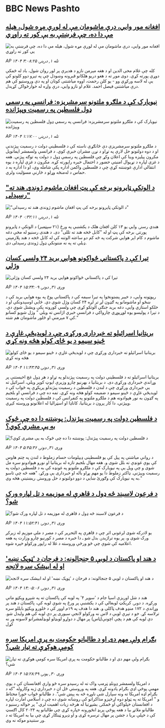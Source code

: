 # BBC News Pashto## [افغانه مور وايي، درې ماشومان مې له لوږې مړه شول، هیله مې دا ده، چې فرښتې به یې کور ته راوړي](https://www.bbc.com/pashto/articles/ce3yk170k07o?at_medium=RSS&at_campaign=rss?at_campaign=githubrss)![افغانه مور وايي، درې ماشومان مې له لوږې مړه شول، هیله مې دا ده، چې فرښتې به یې کور ته راوړي](https://ichef.bbci.co.uk/ace/ws/240/cpsprodpb/8780/live/08a44b90-979d-11f0-af62-91486a511a31.jpg)_AP ۱۴۰۴ تله ۱, درېنۍ ۳:۰۸:۲۵_کله چې غلام محی الدین او د هغه مېرمن نازو د هدیرې پر لور روان شول، باد له ځمکې دوړې پورته کړې. دوی موږ ته د هغو دریو هلکانو قبرونه وښودل چې په تېرو دوو کلونو کې یې له لاسه ورکړي وو - یو کلن رحمت، اووه میاشتنی کوتان او په دې وروستیو کې هم درې میاشتنی فیصل احمد. غلام او نازو وايي، درې واړه له خوارځواکۍ کړېدل.## [نیویارک کې د ملګرو ملتونو سرمشریزه: فرانسې په رسمي ډول فلسطين په رسميت وپېژانده](https://www.bbc.com/pashto/articles/ced56g5zz23o?at_medium=RSS&at_campaign=rss?at_campaign=githubrss)![نیویارک کې د ملګرو ملتونو سرمشریزه: فرانسې په رسمي ډول فلسطين په رسميت وپېژانده](https://ichef.bbci.co.uk/ace/ws/240/cpsprodpb/55e1/live/c8468530-97f2-11f0-af62-91486a511a31.jpg)_AP ۱۴۰۴ تله ۱, درېنۍ ۱:۱۷:۰۰_د ملګرو ملتونو سرمشریزې دې ځانګړې ناسته کې د فلسطیني دولت د رسمیت پېژندنې او د دوه دولتونو حل لارې په تړاو د نړۍ مشران خبرې کوي.
د فرانسې ولسمشر اېمانوېل مکرون پیلیزه وینا کې اعلان وکړ چې فلسطین په رسمي ډول د دولت په توګه پېژني. هغه د غزې لپاره د نړیوال امنیتي حضور د احتمال خبره راپورته کړه. مکرون د غزې لپاره د یوه انتقالي ادارې غوښتنه کړې چې د فلسطین واکمن اداره پکې شامله وي، او دا اداره به د حماس د له‌منځه وړلو د څارنې مسؤلیت ولري.## ["د الوتکې ټايرونو برخه کې پټ افغان ماشوم ژوندی هند ته رسېدلی"](https://www.bbc.com/pashto/articles/c059191vzjno?at_medium=RSS&at_campaign=rss?at_campaign=githubrss)!["د الوتکې ټايرونو برخه کې پټ افغان ماشوم ژوندی هند ته رسېدلی"](https://ichef.bbci.co.uk/ace/ws/240/cpsprodpb/eb4a/live/489a1230-9814-11f0-928c-71dbb8619e94.jpg)_AP ۱۴۰۴ تله ۱, درېنۍ ۰:۳۲:۱۱_هندي رسنۍ وايي يو ۱۳ کلن افغان هلک د يکشنبې په ورځ (۲۱ سپټمبر) د الوتکې د ټايرونو پورتنۍ برخه کې پټ او له "کابل څخه هند ته تللی" دی. د هندی رسنيو له مخې دغه ماشوم د کام اېر هوايي شرکت په څه کم دو ساعته الوتنه کې له کابل څخه د هند پلازمېنې ډيلې ته په نه مننونکي ډول ژوندی رسېدلی دی.## [تیرا کې د پاکستاني ځواکونو هوايي برید ۲۴ ولسي کسان وژلي](https://www.bbc.com/pashto/articles/cp8wyl43w76o?at_medium=RSS&at_campaign=rss?at_campaign=githubrss)![تیرا کې د پاکستاني ځواکونو هوايي برید ۲۴ ولسي کسان وژلي](https://ichef.bbci.co.uk/ace/ws/240/cpsprodpb/a906/live/6d1f0c10-97c8-11f0-858a-a904eacbef23.jpg)_AP ۱۴۰۴ وږی ۳۱, دونۍ ۱۵:۳۴:۰۹_رپوټونه وايي، د خیبر پښتونخوا په تیرا سیمه کې د پاکستاني پوځ په یوه هوایي برید کې د ښځو او ماشومانو په ګډون لږ تر لږه ۲۴ کسان وژل شوي دي. ځايي اوسېدونکي او د خلکو استازي وايي، دغه برید جنګي الوتکو کړی چې ولسي کورونه پکې ویشتل شوي دي.
د تېرا د پولیسو یوه لوړپوړي چارواکي د فرانسې خبري اژانس ته ویلي " وژل شویو کسانو کې ۷ مېرمنې او څلور ماشومان هم شته."## [ بریتانیا اسرائیلو ته خبرداری ورکړی چې د لوېدیځې غاړې د ځینو سیمو د یو ځای کولو هڅه ونه کړي](https://www.bbc.com/pashto/articles/c1dqqxgd1z3o?at_medium=RSS&at_campaign=rss?at_campaign=githubrss)![ بریتانیا اسرائیلو ته خبرداری ورکړی چې د لوېدیځې غاړې د ځینو سیمو د یو ځای کولو هڅه ونه کړي](https://ichef.bbci.co.uk/ace/ws/240/cpsprodpb/7446/live/dbf84630-97a3-11f0-af62-91486a511a31.jpg)_AP ۱۴۰۴ وږی ۳۱, دونۍ ۱۱:۴۳:۴۵_بریتانیا اسرائیلو ته د فلسطیني دولت په رسمیت پېژندلو په تړاو د هر ډول غچ اخیستنې پر وړاندې خبرداری ورکړی دی.
د بریتانیا د بهرنیو چارو وزیرې ایوټ کوپر ویلي، اسرائیل ته یې خبرداری ورکړی چې د لندن د فلسطین د رسمیت پېژندلو پرېکړې په ځواب کې د لوېدیځې غاړې د ځینو سیمو د ضمیمه کولو هڅه ونه کړي.
تمه ده چې د فرانسې او بلجیم په ګډون به نور هېوادونه هم د ملګرو ملتونو په کنفرانس کې د فلسطین دولت په رسمیت وپېژني، دا کار پرون د بریتانیا، کاناډا او اسټرالیا له اعلانونو وروسته کېږي.## [د فلسطین دولت په رسمیت پېژندل: پوښتنه دا ده چې څوک به یې مشري کوي؟](https://www.bbc.com/pashto/articles/ckgzk21emxzo?at_medium=RSS&at_campaign=rss?at_campaign=githubrss)![د فلسطین دولت په رسمیت پېژندل: پوښتنه دا ده چې څوک به یې مشري کوي؟](https://ichef.bbci.co.uk/ace/ws/240/cpsprodpb/f742/live/3fc93320-9553-11f0-9cf6-cbf3e73ce2b9.png)_AP ۱۴۰۴ وږی ۳۱, دونۍ ۵:۴۵:۳۶_د روانې مياشتې په پيل کې يو فلسطينی ډېپلومات حسام زملوط د لندن په چتم هاوس کې یوې غونډې ته بلل شوی و. هغه مهال بلجيم تازه له بريتانيا او نورو هېوادونو سره مل شوی و چې ویل یې په نيويارک کې د ملګرو ملتونو په غونډه کې به د فلسطين دولت په رسميت وپېژني. 
ډاکتر زملوط دا یو مهم پړاو باله او خبرداری یې ورکړ، "هغه څه چې تاسو به په نيويارک کې وګورئ ښايي د دوو دولتونو د حل وروستۍ ريښتينې هڅه وي."## [د فرعون لاسبند څه ډ‌ول د قاهرې له موزیمه د تل لپاره ورک شو؟](https://www.bbc.com/pashto/articles/c1ed37w8l0go?at_medium=RSS&at_campaign=rss?at_campaign=githubrss)![د فرعون لاسبند څه ډ‌ول د قاهرې له موزیمه د تل لپاره ورک شو؟](https://ichef.bbci.co.uk/ace/ws/240/cpsprodpb/8a03/live/5264b010-979f-11f0-928c-71dbb8619e94.jpg)_AP ۱۴۰۴ وږی ۳۱, دونۍ ۱۱:۵۲:۴۱_یو لادرکه شوی لرغونی اثر چې د قاهرې په التحریر کې د مصر د ملي موزیم له زېرکږ ورک شوی و، پر یوه تراژیدۍ بدل شو ـ دا خبره د مصر د کورنیو چارو وزارت په هغه اعلامیه کې شوې چې څو ورځې وروسته د غلا له راپور ورکولو خپره شوه.## [ د هند او پاکستان د لوبې ۵ جنجالونه: د فرحان د 'ټوپک نښه' او له ابیشک سره لانجه](https://www.bbc.com/pashto/articles/cq5j0g1p98qo?at_medium=RSS&at_campaign=rss?at_campaign=githubrss)![ د هند او پاکستان د لوبې ۵ جنجالونه: د فرحان د 'ټوپک نښه' او له ابیشک سره لانجه](https://ichef.bbci.co.uk/ace/ws/240/cpsprodpb/6237/live/04ba75c0-9772-11f0-9c8b-833d296f826e.jpg)_AP ۱۴۰۴ وږی ۳۱, دونۍ ۱۴:۰۵:۰۶_هند د شل اوريزې اسيا جام د 'سوپر ۴' په لوبه کې پاکستان ته په شپږو وېکټو ماتې ورکړه.
د دوبۍ کرېکټ لوبغالي کې د یکشنبې پر ورځ په شوې لوبه کې، پاکستان د هند پر وړاندې د ۱۷۲ منډو هدف ټاکلی و.
هند دا هدف په ۱۹م اوور کې د څلورو وېکټو بایللو سره ترلاسه کړ.
خو د تېرې لوبې د لاس نه ورکولو لانجې سيوری پر دې لوبه کې هم ولیدل شو.
دې لوبه کې هم د پچې اچونې(ټاس) پر مهال د دواړو لوبډلو لوبډلمشرانو لاسونه ور نه کړل## [بګرام ولې مهم دی او د طالبانو حکومت به پرې امریکا سره کومې هوکړې ته تیار شي؟](https://www.bbc.com/pashto/articles/c179984gg1do?at_medium=RSS&at_campaign=rss?at_campaign=githubrss)![بګرام ولې مهم دی او د طالبانو حکومت به پرې امریکا سره کومې هوکړې ته تیار شي؟](https://ichef.bbci.co.uk/ace/ws/240/cpsprodpb/d5e8/live/919e7730-96f9-11f0-84c8-99de564f0440.jpg)_AP ۱۴۰۴ وږی ۳۰, يونۍ ۱۵:۲۸:۴۹_د امریکا ولسمشر ډونلډ ټرمپ واک ته له رسېدو سره څو وارې افغانستان کې د یوې مهمې پوځي اډې بګرام یادونه کړې. هغه په وروستي ځل ان د خبرداري ژبه وکاروله "که د بګرام اډه امریکا ته ونه سپارل شي ناوړه څه به پېښ شي".
د طالبانو ځواب خورا محتاط و " امریکا ته په ټولو دوه اړخیزو مذاکراتو کې روښانه شوې ده چې د اسلامي امارت لپاره د افغانستان خپلواکي او ځمکنۍ بشپړتیا له هرڅه زیات اهمیت لري." پر خواله رسنیو د طالبانو ملاتړ بیا د هغه پوځي پرېډ انځورونه خپاره کړي چې طالبانو په ۲۰۲۴ کال اګسټ کې د خپلې بریا د جشن پر مهال ترسره کړی و او ډېرو ټینګار کړی چې بیا به امریکا ته د ور ستنېدو موکه نه وي.